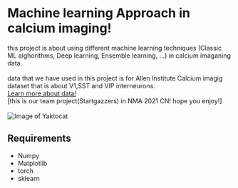 # Machine learning Approach in calcium imaging!
this project is about using different machine learning techniques (Classic ML alghorithms, Deep learning, Ensemble learning, ...) in calcium imaganing data. \
</br>
data that we have used in this project is for Allen Institute Calcium imagig dataset that is about V1,SST and VIP interneurons. \
[Learn more about data!](https://compneuro.neuromatch.io/projects/neurons/README.html) \
[this is our team project(Startgazzers) in NMA 2021 CN! hope you enjoy!] \
</br>
![Image of Yaktocat](https://github.com/m-abdollahi/Stargazzers_Allen_project/blob/main/pics/logostar.png)
## Requirements
* Numpy
* Matplotlib
* torch
* sklearn
